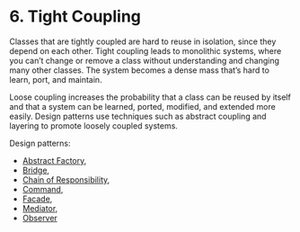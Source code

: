 # 6. Tight Coupling

Classes that are tightly coupled are hard to reuse in isolation, since they depend on each other. Tight coupling leads to monolithic systems, where you can’t change or remove a class without understanding and changing many other classes. The system becomes a dense mass that’s hard to learn, port, and maintain.

Loose coupling increases the probability that a class can be reused by itself and that a system can be learned, ported, modified, and extended more easily. Design patterns use techniques such as abstract coupling and layering to promote loosely coupled systems.

Design patterns: 
- [Abstract Factory](./abstractfactory),
- [Bridge](./bridge),
- [Chain of Responsibility](./chainofresponsibility),
- [Command](./command),
- [Facade](./facade),
- [Mediator](./mediator),
- [Observer](./observer)
